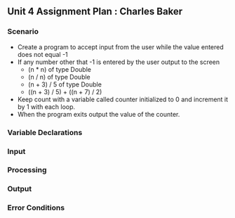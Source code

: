 ## Unit 4 Assignment Plan : Charles Baker

### Scenario
  - Create a program to accept input from the user while the value entered does not equal -1
  - If any number other that -1 is entered by the user output to the screen
    - (n * n) of type Double
    - (n / n) of type Double
    - (n + 3) / 5 of type Double
    - ((n + 3) / 5) + ((n + 7) / 2)
  - Keep count with a variable called counter initialized to 0 and increment it by 1 with each loop.
  - When the program exits output the value of the counter.

### Variable Declarations


### Input

### Processing

### Output

### Error Conditions
